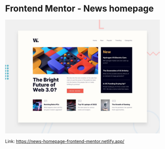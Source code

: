 # Frontend Mentor - News homepage

![Design preview for the News homepage coding challenge](./design/desktop-preview.jpg)

Link:
https://news-homepage-frontend-mentor.netlify.app/
